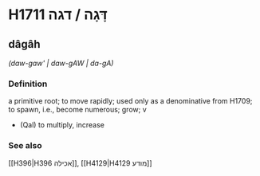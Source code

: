 # H1711 דָּגָה / דגה

## dâgâh

_(daw-gaw' | daw-ɡAW | da-ɡA)_

### Definition

a primitive root; to move rapidly; used only as a denominative from H1709; to spawn, i.e., become numerous; grow; v

- (Qal) to multiply, increase

### See also

[[H396|H396 אכילה]], [[H4129|H4129 מודע]]
